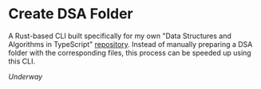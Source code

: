 # Create DSA Folder

A Rust-based CLI built specifically for my own "Data Structures and Algorithms in TypeScript" [repository](https://github.com/vladdoroniuk/data-structures-and-algorithms). Instead of manually preparing a DSA folder with the corresponding files, this process can be speeded up using this CLI.

_Underway_
